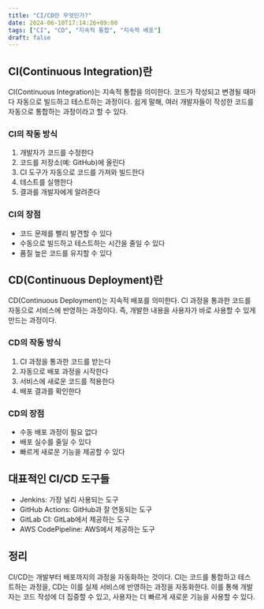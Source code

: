 ```yaml
---
title: "CI/CD란 무엇인가?"
date: 2024-06-10T17:14:26+09:00
tags: ["CI", "CD", "지속적 통합", "지속적 배포"]
draft: false
---
```


## CI(Continuous Integration)란

CI(Continuous Integration)는 지속적 통합을 의미한다. 코드가 작성되고 변경될 때마다 자동으로 빌드하고 테스트하는 과정이다. 쉽게 말해, 여러 개발자들이 작성한 코드를 자동으로 통합하는 과정이라고 할 수 있다.

### CI의 작동 방식

1. 개발자가 코드를 수정한다
2. 코드를 저장소(예: GitHub)에 올린다
3. CI 도구가 자동으로 코드를 가져와 빌드한다
4. 테스트를 실행한다
5. 결과를 개발자에게 알려준다

### CI의 장점

-   코드 문제를 빨리 발견할 수 있다
-   수동으로 빌드하고 테스트하는 시간을 줄일 수 있다
-   품질 높은 코드를 유지할 수 있다

## CD(Continuous Deployment)란

CD(Continuous Deployment)는 지속적 배포를 의미한다. CI 과정을 통과한 코드를 자동으로 서비스에 반영하는 과정이다. 즉, 개발한 내용을 사용자가 바로 사용할 수 있게 만드는 과정이다.

### CD의 작동 방식

1. CI 과정을 통과한 코드를 받는다
2. 자동으로 배포 과정을 시작한다
3. 서비스에 새로운 코드를 적용한다
4. 배포 결과를 확인한다

### CD의 장점

-   수동 배포 과정이 필요 없다
-   배포 실수를 줄일 수 있다
-   빠르게 새로운 기능을 제공할 수 있다

## 대표적인 CI/CD 도구들

-   Jenkins: 가장 널리 사용되는 도구
-   GitHub Actions: GitHub과 잘 연동되는 도구
-   GitLab CI: GitLab에서 제공하는 도구
-   AWS CodePipeline: AWS에서 제공하는 도구

## 정리

CI/CD는 개발부터 배포까지의 과정을 자동화하는 것이다. CI는 코드를 통합하고 테스트하는 과정을, CD는 이를 실제 서비스에 반영하는 과정을 자동화한다. 이를 통해 개발자는 코드 작성에 더 집중할 수 있고, 사용자는 더 빠르게 새로운 기능을 사용할 수 있다.
